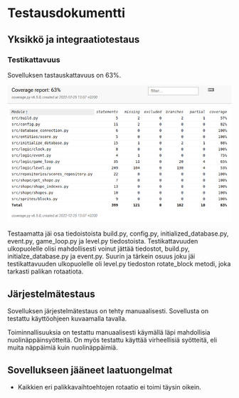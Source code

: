 # Testausdokumentti

## Yksikkö ja integraatiotestaus

### Testikattavuus

Sovelluksen tastauskattavuus on 63%. 

![Coverage Report](./pictures/coverage_report.png)

Testaamatta jäi osa tiedoistoista build.py, config.py, initialized_database.py, event.py, game_loop.py ja level.py tiedostoista. Testikattavuuden ulkopuolelle olisi mahdollisesti voinut jättää tiedostot, build.py, initialze_database.py ja event.py. Suurin ja tärkein osuus joku jäi testikattavuuden ulkopuolelle oli level.py tiedoston rotate_block metodi, joka tarkasti palikan rotaatiota.

## Järjestelmätestaus

Sovelluksen järjestelmätestaus on tehty manuaalisesti. Sovellusta on testattu käyttöohjeen kuvaamalla tavalla. 

Toiminnallisuuksia on testattu manuaalisesti käymällä läpi mahdollisia nuolinäppäinsyötteitä. On myös testattu käyttää virheellisiä syötteitä, eli muita näppäimiä kuin nuolinäppäimiä. 

## Sovellukseen jääneet laatuongelmat

- Kaikkien eri palikkavaihtoehtojen rotaatio ei toimi täysin oikein.
